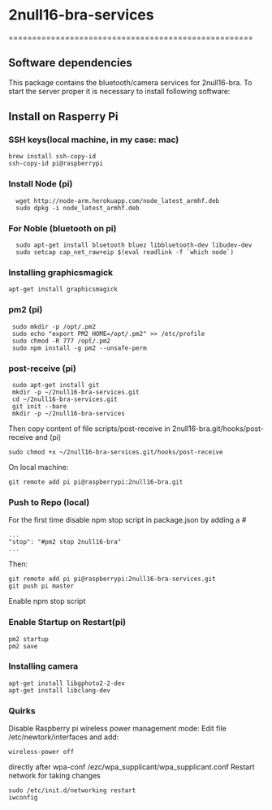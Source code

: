 # 2null16-bra-services

====================================================

Software dependencies
----------------------------------------------------
This package contains the bluetooth/camera services for 2null16-bra.
To start the server proper it is necessary to install following software:


Install on Rasperry Pi
----------------------------------------------------
### SSH keys(local machine, in my case: mac)
```
brew install ssh-copy-id
ssh-copy-id pi@raspberrypi
```
### Install Node (pi)

```
  wget http://node-arm.herokuapp.com/node_latest_armhf.deb
  sudo dpkg -i node_latest_armhf.deb
```
### For Noble (bluetooth on pi)
```
  sudo apt-get install bluetooth bluez libbluetooth-dev libudev-dev
  sudo setcap cap_net_raw+eip $(eval readlink -f `which node`)
```

### Installing graphicsmagick
```
apt-get install graphicsmagick
```

### pm2 (pi)
```
 sudo mkdir -p /opt/.pm2
 sudo echo "export PM2_HOME=/opt/.pm2" >> /etc/profile
 sudo chmod -R 777 /opt/.pm2
 sudo npm install -g pm2 --unsafe-perm
```

### post-receive (pi)
```
 sudo apt-get install git
 mkdir -p ~/2null16-bra-services.git
 cd ~/2null16-bra-services.git
 git init --bare
 mkdir -p ~/2null16-bra-services
```
Then copy content of file scripts/post-receive in
2null16-bra.git/hooks/post-receive
and (pi)

```
sudo chmod +x ~/2null16-bra-services.git/hooks/post-receive
```


On local machine:
```
git remote add pi pi@raspberrypi:2null16-bra.git
```

### Push to Repo (local)

For the first time disable npm stop script in package.json by adding a #

```
...
"stop": "#pm2 stop 2null16-bra"
...
```

Then:
```
git remote add pi pi@raspberrypi:2null16-bra-services.git
git push pi master
```
Enable npm stop script

### Enable Startup on Restart(pi)
```
pm2 startup
pm2 save
```

### Installing camera
```
apt-get install libgphoto2-2-dev
apt-get install libclang-dev
```


### Quirks
Disable Raspberry pi wireless power management mode:
Edit file /etc/newtork/interfaces and add:

```
wireless-power off
```

directly after wpa-conf /ezc/wpa_supplicant/wpa_supplicant.conf
Restart network for taking changes
```
sudo /etc/init.d/networking restart
iwconfig
```
